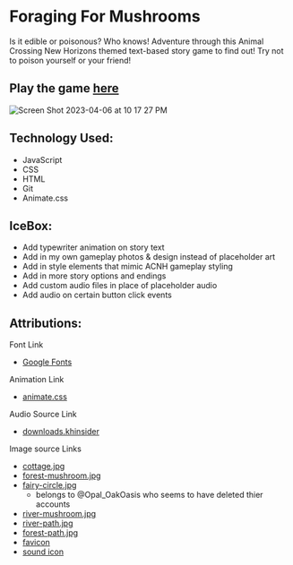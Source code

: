 # Foraging For Mushrooms
Is it edible or poisonous? Who knows! Adventure through this Animal Crossing New Horizons themed text-based story game to find out! Try not to poison yourself or your friend!
## Play the game [here](https://foraging-adventure.netlify.app)

![Screen Shot 2023-04-06 at 10 17 27 PM](https://user-images.githubusercontent.com/127788664/230534106-257e15ef-278d-46e4-bd8e-da15ba8fc971.png)

## Technology Used:
- JavaScript
- CSS
- HTML
- Git
- Animate.css

## IceBox:
- Add typewriter animation on story text
- Add in my own gameplay photos & design instead of placeholder art
- Add in style elements that mimic ACNH gameplay styling
- Add in more story options and endings
- Add custom audio files in place of placeholder audio
- Add audio on certain button click events

## Attributions:
Font Link
 - [Google Fonts](https://fonts.google.com/)

Animation Link
- [animate.css](https://animate.style/)

Audio Source Link
- [downloads.khinsider](https://downloads.khinsider.com/game-soundtracks/album/animal-crossing-new-horizons-2020-switch-gamerip)

Image source Links
- [cottage.jpg](https://i.pinimg.com/originals/97/85/ac/9785accb11bc4122ffbc381ea46eea01.jpg)
- [forest-mushroom.jpg](https://www.reddit.com/r/ac_newhorizons/comments/k3dtuj/foraging_for_mushrooms/)
- [fairy-circle.jpg](https://i.pinimg.com/originals/0f/c8/05/0fc8055774c200d5cab83d706fc90d33.jpg)
  - belongs to @Opal_OakOasis who seems to have deleted thier accounts
- [river-mushroom.jpg](https://pin.it/1tmVxDv)
- [river-path.jpg](https://i.pinimg.com/originals/41/28/e7/4128e743bd9ba254262536233f850f02.jpg)
- [forest-path.jpg](https://www.instagram.com/p/CM6XKJaJFtZ/)
- [favicon](https://www.flaticon.com/free-icons/mushroom)
- [sound icon](https://www.flaticon.com/free-icons/speaker)